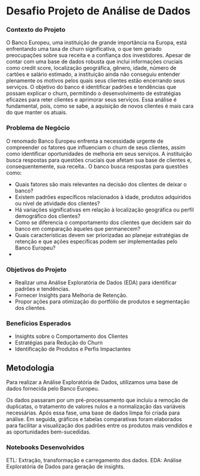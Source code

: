 # Desafio Projeto de Análise de Dados

### Contexto do Projeto
O Banco Europeu, uma instituição de grande importância na Europa, está enfrentando uma taxa de churn significativa, o que tem gerado preocupações sobre sua receita e a confiança dos investidores. Apesar de contar com uma base de dados robusta que inclui informações cruciais como credit score, localização geográfica, gênero, idade, número de cartões e salário estimado, a instituição ainda não conseguiu entender plenamente os motivos pelos quais seus clientes estão encerrando seus serviços. O objetivo do banco é identificar padrões e tendências que possam explicar o churn, permitindo o desenvolvimento de estratégias eficazes para reter clientes e aprimorar seus serviços. Essa análise é fundamental, pois, como se sabe, a aquisição de novos clientes é mais cara do que manter os atuais.

### Problema de Negócio
O renomado Banco Europeu enfrenta a necessidade urgente de compreender os fatores que influenciam o churn de seus clientes, assim como identificar oportunidades de melhoria em seus serviços. A instituição busca respostas para questões cruciais que afetam sua base de clientes e, consequentemente, sua receita.. O banco busca respostas para questões como:

- Quais fatores são mais relevantes na decisão dos clientes de deixar o banco?
- Existem padrões específicos relacionados à idade, produtos adquiridos ou nível de atividade dos clientes?
- Há variações significativas em relação à localização geográfica ou perfil demográfico dos clientes?
- Como se diferencia o comportamento dos clientes que decidem sair do banco em comparação àqueles que permanecem?
- Quais características devem ser priorizadas ao planejar estratégias de retenção e que ações específicas podem ser implementadas pelo Banco Europeu?
- 
### Objetivos do Projeto
- Realizar uma Análise Exploratória de Dados (EDA) para identificar padrões e tendências.
- Fornecer Insights para Melhoria de Retenção.
- Propor ações para otimização do portfólio de produtos e segmentação dos clientes.

### Benefícios Esperados
- Insights sobre o Comportamento dos Clientes
- Estratégias para Redução do Churn
- Identificação de Produtos e Perfis Impactantes

## Metodologia
Para realizar a Análise Exploratória de Dados, utilizamos uma base de dados fornecida pelo Banco Europeu.

Os dados passaram por um pré-processamento que incluiu a remoção de duplicatas, o tratamento de valores nulos e a normalização das variáveis necessárias. Após essa fase, uma base de dados limpa foi criada para análise. Em seguida, gráficos e tabelas comparativas foram elaborados para facilitar a visualização dos padrões entre os produtos mais vendidos e as oportunidades bem-sucedidas.

### Notebooks Desenvolvidos
ETL: Extração, transformação e carregamento dos dados.
EDA: Análise Exploratória de Dados para geração de insights.
